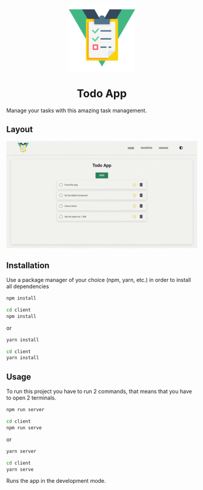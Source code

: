 <p align="center">
  <img src="./.github/brand.png" width="175" />
</p>

<h1 align="center">
  Todo App
</h1>

Manage your tasks with this amazing task management.

## Layout

![Todo App](/.github/project.gif)

## Installation

Use a package manager of your choice (npm, yarn, etc.) in order to install all dependencies

```bash
npm install
```
```bash
cd client
npm install
```

or

```bash
yarn install
```
```bash
cd client
yarn install
```

## Usage
To run this project you have to run 2 commands, that means that you have to open 2 terminals.

```bash
npm run server
```

```bash
cd client
npm run serve
```

or

```bash
yarn server
```

```bash
cd client
yarn serve
```

Runs the app in the development mode.

